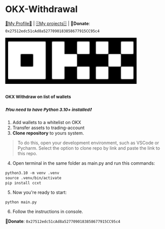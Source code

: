 # OKX-Withdrawal

 [💎My Profile💎](https://github.com/ryu666zaki/) | [🗄My projects🗄](https://github.com/ryu666zaki?tab=repositories) |
  🍩**Donate**: `0x27512edc51cAd8a5277090183858677915CC95c4`

![](image/OKX.png)

### <sub>OKX Withdraw on list of wallets</sub>

### <sup>***❗You need to have Python 3.10+ installed❗***</sup>

  1. Add wallets to a whitelist on OKX
  2. Transfer assets to trading-account
  3. **Clone repository** to yours system.

> To do this, open your development environment, such as VSCode or Pycharm. Select the option to clone repo by link and paste the link to this repo.

  4. Open terminal in the same folder as main.py and run this commands:

```
python3.10 -m venv .venv
source .venv/bin/activate
pip install ccxt
```
  5. Now you're ready to start:
  ```
  python main.py
  ```
  6. Follow the instructions in console.
  
 🍩**Donate**: `0x27512edc51cAd8a5277090183858677915CC95c4`
